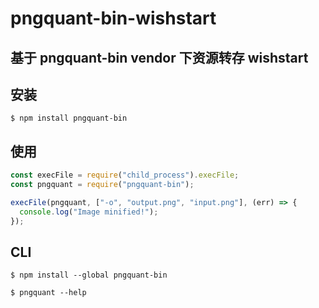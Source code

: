 # pngquant-bin-wishstart

## 基于 pngquant-bin vendor 下资源转存 wishstart

## 安装

```
$ npm install pngquant-bin
```

## 使用

```js
const execFile = require("child_process").execFile;
const pngquant = require("pngquant-bin");

execFile(pngquant, ["-o", "output.png", "input.png"], (err) => {
  console.log("Image minified!");
});
```

## CLI

```
$ npm install --global pngquant-bin
```

```
$ pngquant --help
```

